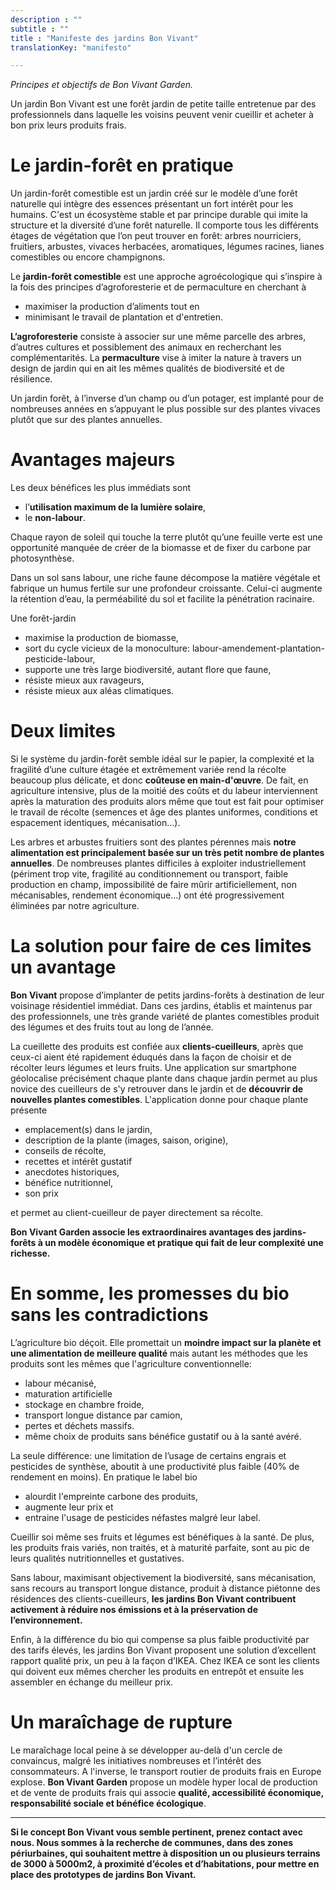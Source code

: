 ```yaml
---
description : ""
subtitle : ""
title : "Manifeste des jardins Bon Vivant"
translationKey: "manifesto"

---
```

_Principes et objectifs de Bon Vivant Garden._

Un jardin Bon Vivant est une forêt jardin de petite taille entretenue par des professionnels dans laquelle les voisins peuvent venir cueillir et acheter à bon prix leurs produits frais.

# Le jardin-forêt en pratique

Un jardin-forêt comestible est un jardin créé sur le modèle d’une forêt naturelle qui intègre des essences présentant un fort intérêt pour les humains. C'est un écosystème stable et par principe durable qui imite la structure et la diversité d’une forêt naturelle. Il comporte tous les différents étages de végétation que l’on peut trouver en forêt: arbres nourriciers, fruitiers, arbustes, vivaces herbacées, aromatiques, légumes racines, lianes comestibles ou encore champignons.

Le **jardin-forêt comestible** est une approche agroécologique qui s’inspire à la fois des principes d’agroforesterie et de permaculture en cherchant à
- maximiser la production d’aliments tout en
- minimisant le travail de plantation et d'entretien.

**L’agroforesterie** consiste à associer sur une même parcelle des arbres, d’autres cultures et possiblement des animaux en recherchant les complémentarités. La **permaculture** vise à imiter la nature à travers un design de jardin qui en ait les mêmes qualités de biodiversité et de résilience.

Un jardin forêt, à l’inverse d’un champ ou d’un potager, est implanté pour de nombreuses années en s’appuyant le plus possible sur des plantes vivaces plutôt que sur des plantes annuelles.

# Avantages majeurs

Les deux bénéfices les plus immédiats sont
- l’**utilisation maximum de la lumière solaire**,
- le **non-labour**.

Chaque rayon de soleil qui touche la terre plutôt qu’une feuille verte est une opportunité manquée de créer de la biomasse et de fixer du carbone par photosynthèse.     

Dans un sol sans labour, une riche faune décompose la matière végétale et fabrique un humus fertile sur une profondeur croissante. Celui-ci augmente la rétention d’eau, la perméabilité du sol et facilite la pénétration racinaire.

Une forêt-jardin
- maximise la production de biomasse,
- sort du cycle vicieux de la monoculture: labour-amendement-plantation-pesticide-labour,
- supporte une très large biodiversité, autant flore que faune,
- résiste mieux aux ravageurs,
- résiste mieux aux aléas climatiques.

# Deux limites

Si le système du jardin-forêt semble idéal sur le papier, la complexité et la fragilité d’une culture étagée et extrêmement variée rend la récolte beaucoup plus délicate, et donc **coûteuse en main-d'œuvre**. De fait, en agriculture intensive, plus de la moitié des coûts et du labeur interviennent après la maturation des produits alors même que tout est fait pour optimiser le travail de récolte (semences et âge des plantes uniformes, conditions et espacement identiques, mécanisation…).

Les arbres et arbustes fruitiers sont des plantes pérennes mais **notre alimentation est principalement basée sur un très petit nombre de plantes annuelles**. De nombreuses plantes difficiles à exploiter industriellement (périment trop vite, fragilité au conditionnement ou transport, faible production en champ, impossibilité de faire mûrir artificiellement, non mécanisables, rendement économique…) ont été progressivement éliminées par notre agriculture.

# La solution pour faire de ces limites un avantage

**Bon Vivant** propose d’implanter de petits jardins-forêts à destination de leur voisinage résidentiel immédiat. Dans ces jardins, établis et maintenus par des professionnels, une très grande variété de plantes comestibles produit des légumes et des fruits tout au long de l’année.  

La cueillette des produits est confiée aux **clients-cueilleurs**, après que ceux-ci aient été rapidement éduqués dans la façon de choisir et de récolter leurs légumes et leurs fruits. Une application sur smartphone géolocalise précisément chaque plante dans chaque jardin permet au plus novice des cueilleurs de s'y retrouver dans le jardin et de **découvrir de nouvelles plantes comestibles**. L'application donne pour chaque plante présente
- emplacement(s) dans le jardin,
- description de la plante (images, saison, origine),
- conseils de récolte,
- recettes et intérêt gustatif
- anecdotes historiques,
- bénéfice nutritionnel,
- son prix

et permet au client-cueilleur de payer directement sa récolte.

**Bon Vivant Garden associe les extraordinaires avantages des jardins-forêts à un modèle économique et pratique qui fait de leur complexité une richesse.**

# En somme, les promesses du bio sans les contradictions

L’agriculture bio déçoit. Elle promettait un **moindre impact sur la planète et une alimentation de meilleure qualité** mais autant les méthodes que les produits sont les mêmes que l'agriculture conventionnelle:
- labour mécanisé,
- maturation artificielle
- stockage en chambre froide,
- transport longue distance par camion,
- pertes et déchets massifs.
- même choix de produits sans bénéfice gustatif ou à la santé avéré.

La seule différence: une limitation de l’usage de certains engrais et pesticides de synthèse, aboutit à une productivité plus faible (40% de rendement en moins). En pratique le label bio
- alourdit l'empreinte carbone des produits,
- augmente leur prix et
- entraine l'usage de pesticides néfastes malgré leur label.

Cueillir soi même ses fruits et légumes est bénéfiques à la santé. De plus, les produits frais variés, non traités, et à maturité parfaite, sont au pic de leurs qualités nutritionnelles et gustatives.

Sans labour, maximisant objectivement la biodiversité, sans mécanisation, sans recours au transport longue distance, produit à distance piétonne des résidences des clients-cueilleurs, **les jardins Bon Vivant contribuent activement à réduire nos émissions et à la préservation de l’environnement.**

Enfin, à la différence du bio qui compense sa plus faible productivité par des tarifs élevés, les jardins Bon Vivant proposent une solution d’excellent rapport qualité prix, un peu à la façon d’IKEA. Chez IKEA ce sont les clients qui doivent eux mêmes chercher les produits en entrepôt et ensuite les assembler en échange du meilleur prix.

# Un maraîchage de rupture

Le maraîchage local peine à se développer au-delà d'un cercle de convaincus, malgré les initiatives nombreuses et l’intérêt des consommateurs. A l'inverse, le transport routier de produits frais en Europe explose. **Bon Vivant Garden** propose un modèle hyper local de production et de vente de produits frais qui associe **qualité, accessibilité économique, responsabilité sociale et bénéfice écologique**.

---

**Si le concept Bon Vivant vous semble pertinent, prenez contact avec nous. Nous sommes à la recherche de communes, dans des zones périurbaines, qui souhaitent mettre à disposition un ou plusieurs terrains de 3000 à 5000m2, à proximité d’écoles et d’habitations, pour mettre en place des prototypes de jardins Bon Vivant.**
